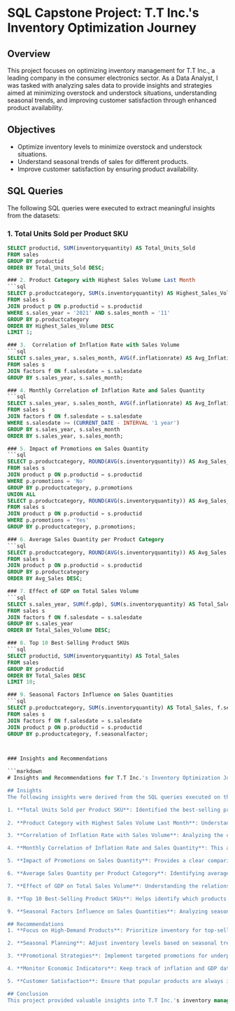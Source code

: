 # SQL Capstone Project: T.T Inc.'s Inventory Optimization Journey

## Overview
This project focuses on optimizing inventory management for T.T Inc., a leading company in the consumer electronics sector. As a Data Analyst, I was tasked with analyzing sales data to provide insights and strategies aimed at minimizing overstock and understock situations, understanding seasonal trends, and improving customer satisfaction through enhanced product availability.

## Objectives
- Optimize inventory levels to minimize overstock and understock situations.
- Understand seasonal trends of sales for different products.
- Improve customer satisfaction by ensuring product availability.

## SQL Queries
The following SQL queries were executed to extract meaningful insights from the datasets:

### 1. Total Units Sold per Product SKU
```sql
SELECT productid, SUM(inventoryquantity) AS Total_Units_Sold
FROM sales
GROUP BY productid
ORDER BY Total_Units_Sold DESC;

### 2. Product Category with Highest Sales Volume Last Month
```sql
SELECT p.productcategory, SUM(s.inventoryquantity) AS Highest_Sales_Volume
FROM sales s
JOIN product p ON p.productid = s.productid
WHERE s.sales_year = '2021' AND s.sales_month = '11'
GROUP BY p.productcategory
ORDER BY Highest_Sales_Volume DESC
LIMIT 1;

### 3.  Correlation of Inflation Rate with Sales Volume
```sql
SELECT s.sales_year, s.sales_month, AVG(f.inflationrate) AS Avg_InflationRate, SUM(s.inventoryquantity) AS Sales_Volume
FROM sales s
JOIN factors f ON f.salesdate = s.salesdate
GROUP BY s.sales_year, s.sales_month;

### 4. Monthly Correlation of Inflation Rate and Sales Quantity
```sql
SELECT s.sales_year, s.sales_month, AVG(f.inflationrate) AS Avg_InflationRate, SUM(s.inventoryquantity) AS Sales_Volume
FROM sales s
JOIN factors f ON f.salesdate = s.salesdate
WHERE s.salesdate >= (CURRENT_DATE - INTERVAL '1 year')
GROUP BY s.sales_year, s.sales_month
ORDER BY s.sales_year, s.sales_month;

### 5. Impact of Promotions on Sales Quantity
```sql
SELECT p.productcategory, ROUND(AVG(s.inventoryquantity)) AS Avg_Sales_WithoutPromotion, p.promotions
FROM sales s
JOIN product p ON p.productid = s.productid
WHERE p.promotions = 'No'
GROUP BY p.productcategory, p.promotions
UNION ALL
SELECT p.productcategory, ROUND(AVG(s.inventoryquantity)) AS Avg_Sales_WithPromotion, p.promotions
FROM sales s
JOIN product p ON p.productid = s.productid
WHERE p.promotions = 'Yes'
GROUP BY p.productcategory, p.promotions;

### 6. Average Sales Quantity per Product Category
```sql
SELECT p.productcategory, ROUND(AVG(s.inventoryquantity)) AS Avg_Sales
FROM sales s
JOIN product p ON p.productid = s.productid
GROUP BY p.productcategory
ORDER BY Avg_Sales DESC;

### 7. Effect of GDP on Total Sales Volume
```sql
SELECT s.sales_year, SUM(f.gdp), SUM(s.inventoryquantity) AS Total_Sales_Volume
FROM sales s
JOIN factors f ON f.salesdate = s.salesdate
GROUP BY s.sales_year
ORDER BY Total_Sales_Volume DESC;

### 8. Top 10 Best-Selling Product SKUs
```sql
SELECT productid, SUM(inventoryquantity) AS Total_Sales
FROM sales
GROUP BY productid
ORDER BY Total_Sales DESC
LIMIT 10;

### 9. Seasonal Factors Influence on Sales Quantities
```sql
SELECT p.productcategory, SUM(s.inventoryquantity) AS Total_Sales, f.seasonalfactor
FROM sales s
JOIN factors f ON f.salesdate = s.salesdate
JOIN product p ON p.productid = s.productid
GROUP BY p.productcategory, f.seasonalfactor;



### Insights and Recommendations

```markdown
# Insights and Recommendations for T.T Inc.'s Inventory Optimization Journey

## Insights
The following insights were derived from the SQL queries executed on the sales and product datasets:

1. **Total Units Sold per Product SKU**: Identified the best-selling products, which helps focus inventory on high-demand items.
  
2. **Product Category with Highest Sales Volume Last Month**: Understanding which product category had the highest sales volume can guide marketing and inventory decisions.

3. **Correlation of Inflation Rate with Sales Volume**: Analyzing the correlation between inflation and sales volume provides insight into how economic factors influence sales.

4. **Monthly Correlation of Inflation Rate and Sales Quantity**: This analysis helps in understanding trends over the past year, allowing for better forecasting.

5. **Impact of Promotions on Sales Quantity**: Provides a clear comparison of sales performance with and without promotions, highlighting the effectiveness of marketing strategies.

6. **Average Sales Quantity per Product Category**: Identifying average sales per category can inform inventory distribution strategies.

7. **Effect of GDP on Total Sales Volume**: Understanding the relationship between GDP and sales volume can guide business strategy.

8. **Top 10 Best-Selling Product SKUs**: Helps identify which products are driving the most revenue.

9. **Seasonal Factors Influence on Sales Quantities**: Analyzing seasonal effects allows for better inventory planning during peak periods.

## Recommendations
1. **Focus on High-Demand Products**: Prioritize inventory for top-selling SKUs to meet customer demand and reduce stockouts.

2. **Seasonal Planning**: Adjust inventory levels based on seasonal trends identified in the analysis to optimize stock levels.

3. **Promotional Strategies**: Implement targeted promotions for underperforming product categories to boost sales.

4. **Monitor Economic Indicators**: Keep track of inflation and GDP data to adjust pricing strategies and inventory levels accordingly.

5. **Customer Satisfaction**: Ensure that popular products are always in stock to enhance customer experience and loyalty.

## Conclusion
This project provided valuable insights into T.T Inc.'s inventory management challenges and opportunities. By leveraging data-driven strategies, the company can optimize inventory levels, improve sales performance, and enhance customer satisfaction.

